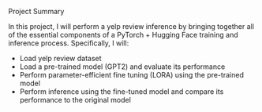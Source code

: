Project Summary

In this project, I will perform a yelp review inference by bringing together all of the essential components of a PyTorch + Hugging Face training and inference process. Specifically, I will:

* Load yelp review dataset
* Load a pre-trained model (GPT2) and evaluate its performance
* Perform parameter-efficient fine tuning (LORA) using the pre-trained model
* Perform inference using the fine-tuned model and compare its performance to the original model
